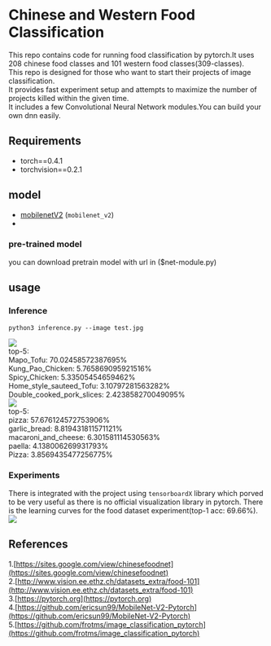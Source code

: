 # Chinese and Western Food Classification
This repo contains code for running food classification by pytorch.It uses 208 chinese food classes and 101 western food classes(309-classes).  
This repo is designed for those who want to start their projects of image classification.  
It provides fast experiment setup and attempts to maximize the number of projects killed within the given time.  
It includes a few Convolutional Neural Network modules.You can build your own dnn easily.  
## Requirements
* torch==0.4.1
* torchvision==0.2.1
## model
- [mobilenetV2](https://github.com/ericsun99/MobileNet-V2-Pytorch) (`mobilenet_v2`)
- 
### pre-trained model
you can download pretrain model with url in ($net-module.py)

## usage
### Inference
	python3 inference.py --image test.jpg
![](https://i.imgur.com/golIRSs.jpg)  
top-5:  
Mapo_Tofu: 70.02458572387695%  
Kung_Pao_Chicken: 5.765869095921516%  
Spicy_Chicken: 5.33505454659462%  
Home_style_sauteed_Tofu: 3.10797281563282%  
Double_cooked_pork_slices: 2.423858270049095%    
![](https://i.imgur.com/CRrh3ul.jpg)  
top-5:  
pizza: 57.676124572753906%  
garlic_bread: 8.819431811571121%  
macaroni_and_cheese: 6.301581114530563%  
paella: 4.138006269931793%  
Pizza: 3.8569435477256775%  
### Experiments
There is integrated with the project using `tensorboardX` library which porved to be very useful as there is no official visualization library in pytorch. There is the learning curves for the food dataset experiment(top-1 acc: 69.66%).
![](https://i.imgur.com/dpeqoZQ.jpg)
## References
1.[https://sites.google.com/view/chinesefoodnet](https://sites.google.com/view/chinesefoodnet)  
2.[http://www.vision.ee.ethz.ch/datasets_extra/food-101](http://www.vision.ee.ethz.ch/datasets_extra/food-101)  
3.[https://pytorch.org](https://pytorch.org)  
4.[https://github.com/ericsun99/MobileNet-V2-Pytorch](https://github.com/ericsun99/MobileNet-V2-Pytorch)  
5.[https://github.com/frotms/image_classification_pytorch](https://github.com/frotms/image_classification_pytorch)  
